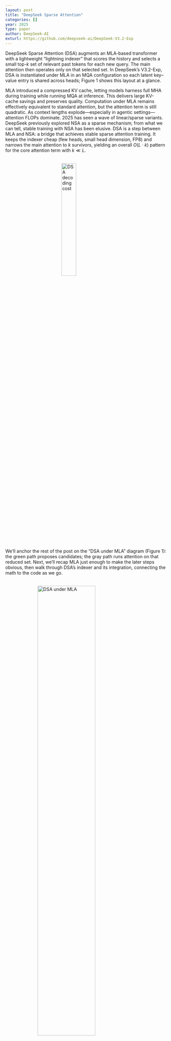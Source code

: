 ```yaml
---
layout: post
title: "DeepSeek Sparse Attention"
categories: []
year: 2025
type: paper
author: DeepSeek-AI
exturl: https://github.com/deepseek-ai/DeepSeek-V3.2-Exp
---
```

DeepSeek Sparse Attention (DSA) augments an MLA-based transformer with a lightweight “lightning indexer” that scores the history and selects a small top-$k$ set of relevant past tokens for each new query. The main attention then operates only on that selected set. In DeepSeek’s V3.2-Exp, DSA is instantiated under MLA in an MQA configuration so each latent key–value entry is shared across heads; Figure 1 shows this layout at a glance.

MLA introduced a compressed KV cache, letting models harness full MHA during training while running MQA at inference. This delivers large KV-cache savings and preserves quality. Computation under MLA remains effectively equivalent to standard attention, but the attention term is still quadratic. As context lengths explode—especially in agentic settings—attention FLOPs dominate. 2025 has seen a wave of linear/sparse variants. DeepSeek previously explored NSA as a sparse mechanism; from what we can tell, stable training with NSA has been elusive. DSA is a step between MLA and NSA: a bridge that achieves stable sparse attention training. It keeps the indexer cheap (few heads, small head dimension, FP8) and narrows the main attention to $k$ survivors, yielding an overall $O(L\cdot k)$ pattern for the core attention term with $k \ll L$.

<img src="/images/dsacost.png" alt="DSA decoding cost" style="width: 30%; height: auto; display: block; margin: 2rem auto;" />


We’ll anchor the rest of the post on the “DSA under MLA” diagram (Figure 1): the green path proposes candidates; the gray path runs attention on that reduced set. Next, we’ll recap MLA just enough to make the later steps obvious, then walk through DSA’s indexer and its integration, connecting the math to the code as we go.

<img src="/images/dsa.png" alt="DSA under MLA" style="width: 60%; height: auto; display: block; margin: 2rem auto;" />

The green path is the indexer producing scores and the “Top-$k$ Selector”; the gray path is the core attention that consumes only the selected latent KV entries inside MLA. Keep that mental picture: a fast, compact search stage that gates a standard attention stage.

### MLA

We enter the block with hidden states $x \in \mathbb{R}^{B \times S \times d_{\text{model}}}$. MLA factorizes queries and keys into two complementary channels: a **no-RoPE** (NoPE) latent channel and a **RoPE** channel that carries positional phase. Values live with the latent channel.

First, we produce the KV preactivations via the “A” projections, then split the KV path into a **latent KV** and a **RoPE key**

$$
\tilde{k}^{A} = xW^{KV}_{A} \in \mathbb{R}^{B \times S \times (d_C + d_{\text{RoPE}})}
$$
$$
\tilde{k}^{A} \Rightarrow
{c^{KV} \in \mathbb{R}^{B \times S \times d_C}}
\oplus
{k^{R} \in \mathbb{R}^{B \times S \times d_{\text{RoPE}}}}
$$

<details>
```python
# x: (B, S, d_model)
kvA = wkv_a(x)               # (B, S, d_C + d_RoPE)
cKV, kR = torch.split(kvA, [d_C, d_RoPE], dim=-1)  # (B,S,d_C), (B,S,d_RoPE)
```
</details>

Here, $d_C=\texttt{kv\_lora\_rank}$ is the latent KV rank and $d_{\text{RoPE}}=\texttt{qk\_rope\_head\_dim}$ is the head dimension of the decoupled RoPE key. The latent path is normalized and RoPE path gets positional information.

$$
c^{KV} \leftarrow \mathrm{RMSNorm}(c^{KV})
\qquad
k^{R} \leftarrow \mathrm{RoPE}(k^{R})
$$

```python
cKV = kv_norm(cKV)
kR = apply_rotary_emb(kR, freqs_cis)   # (B,S,d_RoPE)
```

These make up our cache, with exactly two per-token tensors: the compact content latent $c^{KV}$ and the decoupled positional key $k^{R}$

```python
kv_cache[:, start_pos:end_pos, :] = cKV  # (B, S, d_C)
pe_cache[:, start_pos:end_pos, :] = kR   # (B, S, d_RoPE)
```

On the query side, we apply a low-rank projection, followed by normalization, to retrieve compressed latents (later reused for lightning index)

$$
c^Q = \mathrm{RMSNorm}(xW^{Q}_{A}) \in \mathbb{R}^{B \times S \times d_Q}
$$

```python
# x: (B, S, d_model)
cQ  = q_norm(wq_a(x))        # (B, S, d_Q)
```

Here, $d_Q=\texttt{q\_lora\_rank}$ is the compressed query rank. We form per-head queries by a second “B” projection from $c^Q$, split into **no-RoPE** and **RoPE** subspaces. RoPE is applied only to the RoPE slice:

$$
\begin{aligned}
q = c^Q W^{Q}_{B}
\Rightarrow
\big(q^{A} \in \mathbb{R}^{B \times S \times H \times d_{\text{NoPE}}},
q^{R} \in \mathbb{R}^{B \times S \times H \times d_{\text{RoPE}}}\big),
\end{aligned}
$$

$$
q^{R} \leftarrow \mathrm{RoPE}(q^{R})
$$

```python
# project to heads, then split
q_full = wq_b(cQ).view(B, S, H, d_NoPE + d_RoPE)
qA, qR = torch.split(q_full, [d_NoPE, d_RoPE], dim=-1)  # (B,S,H,d_NoPE), (B,S,H,d_RoPE)
qR = apply_rotary_emb(qR, freqs_cis)      
```

Here, $d_{\text{NoPE}}=\texttt{qk\_nope\_head\_dim}$ is the query-key head dimension without positional information, together $\texttt{qk\_head\_dim}= \texttt{qk\_nope\_head\_dim} + \texttt{qk\_rope\_head\_dim}$ they make up the QK head dimension.

---

We want attention scores between queries $\langle q^{A}, q^{R} \rangle$ and keys $\langle c^{KV}, k^{R} \rangle$. A key component of MLA is to never materialize full per-head keys for the entire history. Instead, we keep a compact per-token latent $c^{KV}_t \in \mathbb{R}^{d_C}$ and a per-token RoPE key $k^R_t \in \mathbb{R}^{d_{\text{RoPE}}}$, and we transform the query once so it can score directly against those caches. 

Consider what a standard no-RoPE key would be for head $h$ at time $t$ if we did materialize it. Let $W_K \in \mathbb{R}^{d_{\text{NoPE}} \times d_C}$ denote the key block from the up-projection $W^{KV}_B$. The per-token latent is $c^{KV}_t \in \mathbb{R}^{d_C}$. The materialized key would be

$$
k^{\text{NoPE}}_{t} = W_Kc^{KV}_t \in \mathbb{R}^{d_{\text{NoPE}}}.
$$

The corresponding no-RoPE score contribution is

$$
\langle q^{C}, k^{\text{noPE}}_{t} \rangle
= q^{C\top} (W_K c^{KV}_t)
= (W_K^\top q^{C})^\top c^{KV}_t.
$$

This shows the algebraic trick: instead of forming $k^{\text{NoPE}}_{t}$ for all past tokens, map the query once

$$
\tilde{q} = W_K^\top q^{C} \in \mathbb{R}^{d_C}
$$

and then take a dot with each cached $c^{KV}_t$. In code this transformation comes across as a bit odd at first, but it's nothing more than a bit of reshaping. We reshape the up-projection into per-head blocks and use the first $d_{\text{NoPE}}$ rows as $W_K$, transposed inside an einsum:

```python
# wkv_b: view as (H, d_NoPE + d_V, d_C); take key rows per head
wkv_b = wkv_b_weight.view(H, d_NoPE + d_V, d_C)

# qA: (B, 1, H, d_NoPE)
q_lat = torch.einsum("bshd,hdc->bshc", qA, wkv_b[:, :d_NoPE])  # (B, 1, H, d_C) = W_K^T q^C
```

Scores are then the sum of two cache dot products: one in latent space using $\tilde{q}$ against $c^{KV}_{\le t}$, and one in the RoPE space using $q^R$ against $k^R_{\le t}$. Both produce $(B, 1, H, t)$ and are added before the softmax scale:

```python
scores = (
    torch.einsum("bshc,btc->bsht", q_lat, kv_cache[:, :t_end]) +  # latent: \tilde{q}^T c^{KV}_t
    torch.einsum("bshr,btr->bsht", qR,    pe_cache[:, :t_end])    # RoPE:  q^R · k^R_t
) * softmax_scale
```

Conceptually this is $\langle q^C, c^ {KV} \rangle + \langle q^R, k^R \rangle$, i.e., MLA’s decomposed $QK$. Following softmax, we aggregate **values in latent space** using the same $c^{KV}$ cache. This keeps the heavy sum in the compact dimension $d_C$:

```python
attn  = scores.softmax(dim=-1)                                   # (B, 1, H, t)
x_lat = torch.einsum("bsht,btc->bshc", attn, kv_cache[:, :t_end])  # (B, 1, H, d_C)
```

Finally, we expand from latent to the value head dimension $d_V$ with the value block of the same up-projection $W^{KV}_B$ and project back to model space:

```python
# value rows are the last d_V per head
x_head = torch.einsum("bshc,hdc->bshd", x_lat, wkv_b[:, -d_V:])  # (B, 1, H, d_V)
x_out  = wo(x_head.flatten(2))                                   # (B, 1, d_model)
```

Read this as two coordinated changes of basis: once on the query for scoring keys $W_K^\top q^C$ and once on the latent values after weighting $x_{\text{lat}} W_V$. This latent trick avoids ever constructing full per-head keys for the history while keeping the math identical to standard attention.

### DSA

MLA gives us compact per-token caches $c^{KV}_t \in \mathbb{R}^{d_C}$ and $k^R_t \in \mathbb{R}^{d_{\text{RoPE}}}$, and a decode path that avoids materializing full keys. What we haven’t changed is *how many* past tokens we touch at each step: all $t$ of them. The lightning indexer adds a fast, low-dimensional *search* stage that scores the entire history in a tiny head space and proposes a top-$k$ candidate set for the main attention. We can think of this as a learned k-NN over a compact metric space in FP8. 

The indexer builds its own compact space with $H_I = \texttt{index\_n\_heads}$ small heads of width $d_I \texttt{index\_head\_dim}$ that is smaller (e.g. 64 and 128) than core attention. The **query path is per-head**, the **key path is per-token**. Both share the same RoPE alignment.

Starting from the compressed query activations $c^Q \in \mathbb{R}^{B \times S \times d_Q}$ we already produced in MLA. Project to the indexer head space and split into NoPE and RoPE slices:

   $$
   q^{\text{idx}} = c^Q W^{Q,\text{idx}}_B \in \mathbb{R}^{B \times S \times H_I \times \big(d_{I,\text{NoPE}} + d_{I,\text{RoPE}}\big)}
   $$
Split and apply RoPE only to the RoPE slice:

   $$
   q^{\text{idx}}_{\text{NoPE}},\quad q^{\text{idx}}_{\text{RoPE}},\qquad
   \hat{q}^{\text{idx}}_{\text{RoPE}} = \mathrm{RoPE}\big(q^{\text{idx}}_{\text{RoPE}}\big)
   $$

Concatenate back to per-head $d_I = d_{I,\text{NoPE}} + d_{I,\text{RoPE}}$:

   $$
   q^{\text{mix}} = \mathrm{concat}\big(q^{\text{idx}}_{\text{NoPE}},\ \hat{q}^{\text{idx}}_{\text{RoPE}}\big)
   \in \mathbb{R}^{B \times S \times H_I \times d_I}
   $$

```python
q_idx = wq_b_index(cQ).view(B, S, H_I, dI_NoPE + dI_RoPE)   # (B,S,H_I,·)
qI_nope, qI_rope = torch.split(q_idx, [dI_NoPE, dI_RoPE], dim=-1)
qI_rope = apply_rotary_emb(qI_rope, freqs_cis)
q_mix = torch.cat([qI_nope, qI_rope], dim=-1)                # (B,S,H_I,d_I)
```

Decorrelate and balance features with a Walsh–Hadamard rotate
   $$
   q_{\text{rot}} = \mathrm{Hadamard}\big(q^{\text{mix}}\big)
   \in \mathbb{R}^{B \times S \times H_I \times d_I}
   $$

Think of this as producing head-wise search vectors that are well-conditioned for low-precision GEMMs. The same process is repeated for the keys, but we only use a single head; MQA style, producing

$$
\vdots
$$
   $$
   k_{\text{rot}} = \mathrm{Hadamard}\big(k^{\text{mix}}\big)
   \in \mathbb{R}^{B \times S \times d_I}
   $$


The indexer runs in FP8 for both query and key activations. Past keys are cached in FP8 blocks with per-block scales, so the search can read a dense $(\text{total\_tokens} \times d_I)$ matrix without dequantizing.

$$
(q_{\mathrm{fp8}}, s_q) = \mathrm{quant8}(q^{\text{rot}}), \qquad
(k_{\mathrm{fp8}}, s_k) = \mathrm{quant8}(k^{\text{rot}})
$$

```python
q_fp8, q_scale = act_quant(q_rot)         # (B,S,H_I,d_I), (B,S,H_I,1 or blocks)
k_fp8, k_scale = act_quant(k_rot)         # (B,S,d_I),     (B,S,blocks)
k_cache[:, start:end]      = k_fp8
k_scale_cache[:, start:end]= k_scale
```

For each new query at decode ($S{=}1$), the fused kernel runs a tiled FP8 GEMM over the indexer space, then applies a simple learned reduction across the indexer heads. It’s still $O(t \cdot H_I \cdot d_I)$ per step, but the constants are small (few heads, small head dim, FP8, tight memory access).

Each indexer head produces a nonnegative similarity between the current query and every cached key in the compact space; a learned per-head weighting combines them into one scalar “index score” per past token:

$$
\text{logits}_{h,t} = q_{\mathrm{fp8},h} \cdot k_{\mathrm{fp8},t}
$$
$$
\text{logits}^{+}_{h,t} = \max\big(0,\ \text{logits}_{h,t}\big)
$$
$$
\text{score}_{t} = \sum_{h=1}^{H_I} w_h\text{logits}^{+}_{h,t}
$$
$$
\text{index\_score}_{t} = \text{score}_{t} \cdot s_k(t)
$$

* $q_{\mathrm{fp8},h} \in \mathbb{R}^{d_I}$: FP8 query for indexer head $h$ (from $q_{\text{rot}}$).
* $k_{\mathrm{fp8},t} \in \mathbb{R}^{d_I}$: FP8 key for token $t$ (from $k_{\text{rot}}$).
* $\max(0,\cdot)$: ReLU that discards negative correlations, turning each head into a positive-similarity detector.
* $w_h$: learned scalar gate (derived from the current $x$) for head $h$.
* $s_k(t)$: per-block dequant scale attached to key $t$, restoring magnitude after FP8 math.

```python
# weights derived from x to combine heads cheaply inside the kernel
q_weights = head_weight_proj(x).view(B, S, H_I) * inv_sqrt(H_I)

# fused kernel:
# (B,S,H_I,d_I) @ (B,t,d_I) → (B,S,t), with ReLU, head weighting, and k_scales applied inside
index_score = fp8_index(
    q_fp8,                     # (B,S,H_I,d_I)
    q_weights,                 # (B,S,H_I)
    k_cache[:, :t_end],        # (B,t,d_I)    FP8
    k_scale_cache[:, :t_end],  # (B,t,blocks) per-block scales
)  # → (B,S,t)
```

We then select the top-$k$ tokens along time and pass those indices to the main attention. The indexer narrows what MLA sees to $k \ll t$: you still pay an $O(t)$ pass in the compact FP8 space, but you avoid touching all $t$ entries in the expensive attention space.

That’s the DSA loop at decode: build compact FP8 search vectors, score all past tokens quickly, keep the best $k$, and let MLA’s core attention operate only on those candidates.